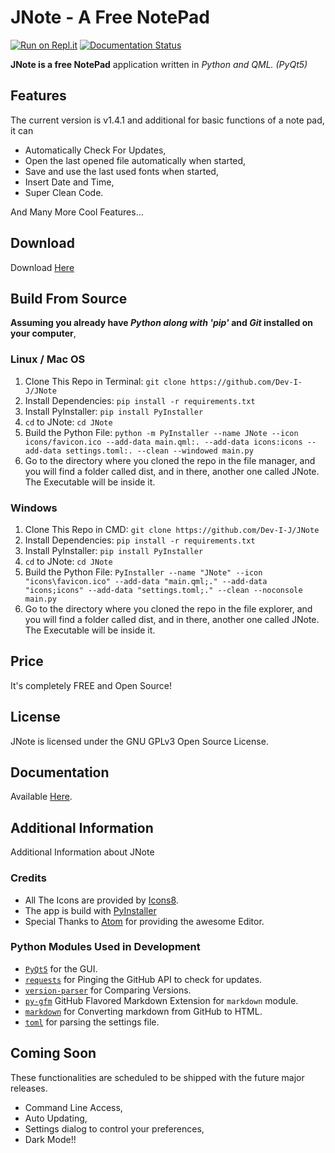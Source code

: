 # JNote - A Free NotePad

[![Run on Repl.it](https://repl.it/badge/github/Dev-I-J/JNote)](https://repl.it/github/Dev-I-J/JNote)
[![Documentation Status](https://readthedocs.org/projects/jnote-notepad/badge/?version=latest)](https://jnote-notepad.readthedocs.io/en/latest/?badge=latest)

__JNote is a free NotePad__ application written in _Python and QML. (PyQt5)_

## Features

The current version is v1.4.1 and additional for basic functions of a note pad, it can

* Automatically Check For Updates,
* Open the last opened file automatically when started,
* Save and use the last used fonts when started,
* Insert Date and Time,
* Super Clean Code.

And Many More Cool Features...

## Download

Download [Here](https://github.com/Dev-I-J/JNote/releases/latest)

## Build From Source

__Assuming you already have _Python along with 'pip'_ and _Git_ installed on your computer__,

### Linux / Mac OS

1. Clone This Repo in Terminal: `git clone https://github.com/Dev-I-J/JNote`
2. Install Dependencies: `pip install -r requirements.txt`
3. Install PyInstaller: `pip install PyInstaller`
4. `cd` to JNote: `cd JNote`
5. Build the Python File: `python -m PyInstaller --name JNote --icon icons/favicon.ico --add-data main.qml:. --add-data icons:icons --add-data settings.toml:. --clean --windowed main.py`
6. Go to the directory where you cloned the repo in the file manager, and you will find a folder called dist, and in there, another one called JNote. The Executable will be inside it.

### Windows

1. Clone This Repo in CMD: `git clone https://github.com/Dev-I-J/JNote`
2. Install Dependencies: `pip install -r requirements.txt`
3. Install PyInstaller: `pip install PyInstaller`
4. `cd` to JNote: `cd JNote`
5. Build the Python File: `PyInstaller --name "JNote" --icon "icons\favicon.ico" --add-data "main.qml;." --add-data "icons;icons" --add-data "settings.toml;." --clean --noconsole main.py`
6. Go to the directory where you cloned the repo in the file explorer, and you will find a folder called dist, and in there, another one called JNote. The Executable will be inside it.

## Price

It's completely FREE and Open Source!

## License

JNote is licensed under the GNU GPLv3 Open Source License.

## Documentation

Available [Here](https://jnote-notepad.readthedocs.io/en/latest/).

## Additional Information

Additional Information about JNote

### Credits

* All The Icons are provided by [Icons8](https://icons8.com).
* The app is build with [PyInstaller](https://pypi.org/project/PyInstaller)
* Special Thanks to [Atom](https://atom.io) for providing the awesome Editor.

### Python Modules Used in Development

* [`PyQt5`](https://pypi.org/project/PyQt5/) for the GUI.
* [`requests`](https://pypi.org/project/requests/) for Pinging the GitHub API to check for updates.
* [`version-parser`](https://pypi.org/project/version-parser/) for Comparing Versions.
* [`py-gfm`](https://pypi.org/project/py-gfm/) GitHub Flavored Markdown Extension for `markdown` module.
* [`markdown`](https://pypi.org/project/markdown/) for Converting markdown from GitHub to HTML.
* [`toml`](https://pypi.org/project/toml/) for parsing the settings file.

## Coming Soon

These functionalities are scheduled to be shipped with the future major releases.

* Command Line Access,
* Auto Updating,
* Settings dialog to control your preferences,
* Dark Mode!!
